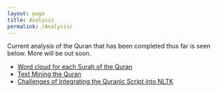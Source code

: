 ```yaml
---
layout: page
title: Analysis
permalink: /Analysis/
---
```


Current analysis of the Quran that has been completed thus far is seen below. More will be out soon. 

* [Word cloud for each Surah of the Quran](https://www.kaggle.com/helahi/word-cloud-for-each-surah-of-quran)
* [Text Mining the Quran](http://philanalytics.blogspot.com/2017/05/text-mining-quran.html)
* [Challenges of Integrating the Quranic Script into NLTK](https://minerva.leeds.ac.uk/bbcswebdav/orgs/SCH_Computing/FYProj/reports/0809/Alawwad.pdf)

